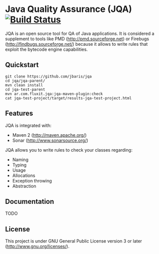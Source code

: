 # Java Quality Assurance (JQA) [![Build Status](https://secure.travis-ci.org/jbaris/jqa.png?branch=master)](http://travis-ci.org/jbaris/jqa)
JQA is an open source tool for QA of Java applications. It is considered a supplement to tools like PMD (http://pmd.sourceforge.net) or Firebugs (http://findbugs.sourceforge.net/) because it allows to write rules that exploit the bytecode engine capabilities.

## Quickstart
    git clone https://github.com/jbaris/jqa
    cd jqa/jqa-parent/
    mvn clean install
    cd jqa-test-parent
    mvn ar.com.fluxit.jqa:jqa-maven-plugin:check
    cat jqa-test-project/target/results-jqa-test-project.html

## Features
JQA is integrated with:
* Maven 2 (http://maven.apache.org/)    
* Sonar (http://www.sonarsource.org/)   

JQA allows you to write rules to check your classes regarding:
* Naming
* Typing
* Usage
* Allocations
* Exception throwing
* Abstraction

## Documentation
TODO

## License
This project is under GNU General Public License version 3 or later (http://www.gnu.org/licenses/).
